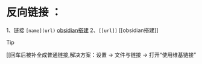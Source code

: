 # 反向链接 ：
1、链接 `[name](url)` [obsidian搭建](obsidian搭建.md)
2、`[[url]]` [[obsidian搭建]]

>[!tip]
>[[回车后被补全成普通链接,解决方案：设置 → 文件与链接 → 打开“使用维基链接”


